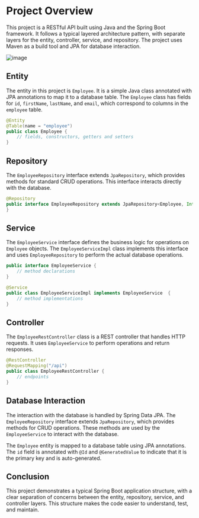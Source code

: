 # Project Overview

This project is a RESTful API built using Java and the Spring Boot framework. It follows a typical layered architecture pattern, with separate layers for the entity, controller, service, and repository. The project uses Maven as a build tool and JPA for database interaction.

![image](https://github.com/baderbenlhachemi/restcrudmysql/assets/88034249/b5ed6657-792c-4b5f-a359-c123a7b220f3)

## Entity

The entity in this project is `Employee`. It is a simple Java class annotated with JPA annotations to map it to a database table. The `Employee` class has fields for `id`, `firstName`, `lastName`, and `email`, which correspond to columns in the `employee` table.

```java
@Entity
@Table(name = "employee")
public class Employee {
    // fields, constructors, getters and setters
}
```

## Repository

The `EmployeeRepository` interface extends `JpaRepository`, which provides methods for standard CRUD operations. This interface interacts directly with the database.

```java
@Repository
public interface EmployeeRepository extends JpaRepository<Employee, Integer> {
}
```

## Service

The `EmployeeService` interface defines the business logic for operations on `Employee` objects. The `EmployeeServiceImpl` class implements this interface and uses `EmployeeRepository` to perform the actual database operations.

```java
public interface EmployeeService {
    // method declarations
}

@Service
public class EmployeeServiceImpl implements EmployeeService  {
    // method implementations
}
```

## Controller

The `EmployeeRestController` class is a REST controller that handles HTTP requests. It uses `EmployeeService` to perform operations and return responses.

```java
@RestController
@RequestMapping("/api")
public class EmployeeRestController {
    // endpoints
}
```

## Database Interaction

The interaction with the database is handled by Spring Data JPA. The `EmployeeRepository` interface extends `JpaRepository`, which provides methods for CRUD operations. These methods are used by the `EmployeeService` to interact with the database.

The `Employee` entity is mapped to a database table using JPA annotations. The `id` field is annotated with `@Id` and `@GeneratedValue` to indicate that it is the primary key and is auto-generated.

## Conclusion

This project demonstrates a typical Spring Boot application structure, with a clear separation of concerns between the entity, repository, service, and controller layers. This structure makes the code easier to understand, test, and maintain.
